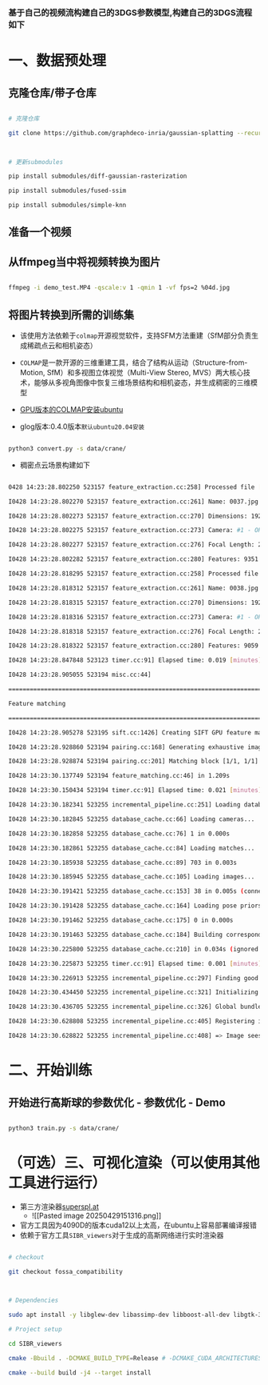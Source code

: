 ### 基于自己的视频流构建自己的3DGS参数模型,构建自己的3DGS流程如下
# 一、数据预处理
## 克隆仓库/带子仓库
```bash

# 克隆仓库

git clone https://github.com/graphdeco-inria/gaussian-splatting --recursive

  

# 更新submodules

pip install submodules/diff-gaussian-rasterization

pip install submodules/fused-ssim

pip install submodules/simple-knn

```
## 准备一个视频
## 从ffmpeg当中将视频转换为图片

```bash

ffmpeg -i demo_test.MP4 -qscale:v 1 -qmin 1 -vf fps=2 %04d.jpg

```
## 将图片转换到所需的训练集

* 该使用方法依赖于`colmap`开源视觉软件，支持SFM方法重建（SfM部分负责生成稀疏点云和相机姿态）

* `COLMAP`是一款开源的三维重建工具，结合了​​结构从运动（Structure-from-Motion, SfM）​​和​​多视图立体视觉（Multi-View Stereo, MVS）​​两大核心技术，能够从多视角图像中恢复三维场景结构和相机姿态，并生成稠密的三维模型

* [GPU版本的COLMAP安装ubuntu](https://colmap.github.io/install.html)

* glog版本:0.4.0版本`默认ubuntu20.04安装`

```bash

python3 convert.py -s data/crane/

```

* 稠密点云场景构建如下

```bash

0428 14:23:28.802250 523157 feature_extraction.cc:258] Processed file [37/38]

I0428 14:23:28.802270 523157 feature_extraction.cc:261] Name: 0037.jpg

I0428 14:23:28.802273 523157 feature_extraction.cc:270] Dimensions: 1920 x 1080

I0428 14:23:28.802275 523157 feature_extraction.cc:273] Camera: #1 - OPENCV

I0428 14:23:28.802277 523157 feature_extraction.cc:276] Focal Length: 2304.00px

I0428 14:23:28.802282 523157 feature_extraction.cc:280] Features: 9351

I0428 14:23:28.818295 523157 feature_extraction.cc:258] Processed file [38/38]

I0428 14:23:28.818312 523157 feature_extraction.cc:261] Name: 0038.jpg

I0428 14:23:28.818315 523157 feature_extraction.cc:270] Dimensions: 1920 x 1080

I0428 14:23:28.818316 523157 feature_extraction.cc:273] Camera: #1 - OPENCV

I0428 14:23:28.818318 523157 feature_extraction.cc:276] Focal Length: 2304.00px

I0428 14:23:28.818322 523157 feature_extraction.cc:280] Features: 9059

I0428 14:23:28.847848 523123 timer.cc:91] Elapsed time: 0.019 [minutes]

I0428 14:23:28.905055 523194 misc.cc:44]

==============================================================================

Feature matching

==============================================================================

I0428 14:23:28.905278 523195 sift.cc:1426] Creating SIFT GPU feature matcher

I0428 14:23:28.928860 523194 pairing.cc:168] Generating exhaustive image pairs...

I0428 14:23:28.928874 523194 pairing.cc:201] Matching block [1/1, 1/1]

I0428 14:23:30.137749 523194 feature_matching.cc:46] in 1.209s

I0428 14:23:30.150434 523194 timer.cc:91] Elapsed time: 0.021 [minutes]

I0428 14:23:30.182341 523255 incremental_pipeline.cc:251] Loading database

I0428 14:23:30.182845 523255 database_cache.cc:66] Loading cameras...

I0428 14:23:30.182858 523255 database_cache.cc:76] 1 in 0.000s

I0428 14:23:30.182861 523255 database_cache.cc:84] Loading matches...

I0428 14:23:30.185938 523255 database_cache.cc:89] 703 in 0.003s

I0428 14:23:30.185945 523255 database_cache.cc:105] Loading images...

I0428 14:23:30.191421 523255 database_cache.cc:153] 38 in 0.005s (connected 38)

I0428 14:23:30.191428 523255 database_cache.cc:164] Loading pose priors...

I0428 14:23:30.191462 523255 database_cache.cc:175] 0 in 0.000s

I0428 14:23:30.191463 523255 database_cache.cc:184] Building correspondence graph...

I0428 14:23:30.225800 523255 database_cache.cc:210] in 0.034s (ignored 0)

I0428 14:23:30.225873 523255 timer.cc:91] Elapsed time: 0.001 [minutes]

I0428 14:23:30.226913 523255 incremental_pipeline.cc:297] Finding good initial image pair

I0428 14:23:30.434450 523255 incremental_pipeline.cc:321] Initializing with image pair #3 and #36

I0428 14:23:30.436705 523255 incremental_pipeline.cc:326] Global bundle adjustment

I0428 14:23:30.628808 523255 incremental_pipeline.cc:405] Registering image #35 (3)

I0428 14:23:30.628822 523255 incremental_pipeline.cc:408] => Image sees 438 / 5733 points

```
# 二、开始训练
## 开始进行高斯球的参数优化 - 参数优化 - Demo
```bash

python3 train.py -s data/crane/

```
# （可选）三、可视化渲染（可以使用其他工具进行运行）
* 第三方渲染器[superspl.at](https://superspl.at/editor)
     *  ![[Pasted image 20250429151316.png]]
* 官方工具因为4090D的版本cuda12以上太高，在ubuntu上容易部署编译报错
* 依赖于官方工具`SIBR_viewers`对于生成的高斯网络进行实时渲染器
```bash

# checkout

git checkout fossa_compatibility

  

# Dependencies

sudo apt install -y libglew-dev libassimp-dev libboost-all-dev libgtk-3-dev libopencv-dev libglfw3-dev libavdevice-dev libavcodec-dev libeigen3-dev libxxf86vm-dev libembree-dev

# Project setup

cd SIBR_viewers

cmake -Bbuild . -DCMAKE_BUILD_TYPE=Release # -DCMAKE_CUDA_ARCHITECTURES=89

cmake --build build -j4 --target install

```